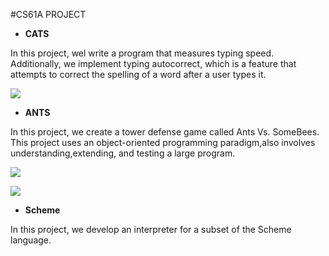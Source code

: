 #CS61A PROJECT 

+ **CATS**  

In this project, wel write a program that measures typing speed. Additionally, we implement typing autocorrect, which is a feature that attempts to correct the spelling of a word after a user types it. 

![](https://github.com/admiralhass/CS61A_FA22/blob/main/Imgfolder/cats.jpg)

+ **ANTS** 

In this project, we create a tower defense game called Ants Vs. SomeBees. This project uses an object-oriented programming paradigm,also involves understanding,extending, and testing a large program.

![](https://github.com/admiralhass/CS61A_FA22/blob/main/Imgfolder/ants_1.jpg) 

![](https://github.com/admiralhass/CS61A_FA22/blob/main/Imgfolder/ant_2.jpg)

+ **Scheme**

In this project, we develop an interpreter for a subset of the Scheme language. 


